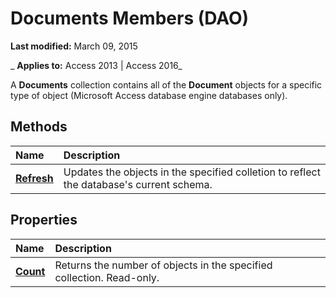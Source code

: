 
# Documents Members (DAO)

 **Last modified:** March 09, 2015

 _ **Applies to:** Access 2013 | Access 2016_

A  **Documents** collection contains all of the **Document** objects for a specific type of object (Microsoft Access database engine databases only).


## Methods



|**Name**|**Description**|
|:-----|:-----|
|**[Refresh](33405192-f23c-e2a2-feb6-9d641439cbc5.md)**|Updates the objects in the specified colletion to reflect the database's current schema.|

## Properties



|**Name**|**Description**|
|:-----|:-----|
|**[Count](3fc0b1e6-f7be-cd43-711f-5cf5763fe7f6.md)**|Returns the number of objects in the specified collection. Read-only.|
